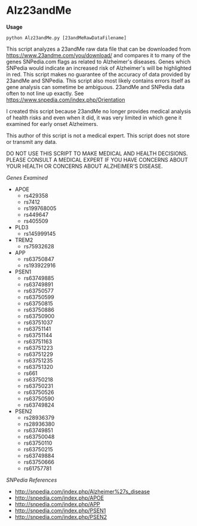 # Alz23andMe
__Usage__
```
python Alz23andMe.py [23andMeRawDataFilename]
```

This script analyzes a 23andMe raw data file that can be downloaded from https://www.23andme.com/you/download/ and compares it to many of the genes SNPedia.com flags as related to Alzheimer's diseases.  Genes which SNPedia  would indicate an increased risk of Alzheimer's will be highlighted in red. This script makes no guarantee of the accuracy of data provided by 23andMe and SNPedia.  This script also most likely contains errors itself as gene analysis can sometime be ambiguous.  23andMe and SNPedia data often to not line up exactly.  See https://www.snpedia.com/index.php/Orientation

I created this script because 23andMe no longer provides medical analysis of health risks and even when it did, it was very limited in which gene it examined for early onset Alzheimers.

This author of this script is not a medical expert.  This script does not store or transmit any data.

DO NOT USE THIS SCRIPT TO MAKE MEDICAL AND HEALTH DECISIONS.
PLEASE CONSULT A MEDICAL EXPERT IF YOU HAVE CONCERNS ABOUT YOUR HEALTH OR CONCERNS ABOUT ALZHEIMER'S DISEASE.

_Genes Examined_

* APOE
  * rs429358
  * rs7412
  * rs199768005
  * rs449647
  * rs405509
* PLD3
  * rs145999145
* TREM2
  * rs75932628
* APP
  * rs63750847
  * rs193922916
* PSEN1
  * rs63749885
  * rs63749891
  * rs63750577
  * rs63750599
  * rs63750815
  * rs63750886
  * rs63750900
  * rs63751037
  * rs63751141
  * rs63751144
  * rs63751163
  * rs63751223
  * rs63751229
  * rs63751235
  * rs63751320
  * rs661
  * rs63750218
  * rs63750231
  * rs63750526
  * rs63750590
  * rs63749824
* PSEN2
  * rs28936379
  * rs28936380
  * rs63749851
  * rs63750048
  * rs63750110
  * rs63750215
  * rs63749884
  * rs63750666
  * rs61757781

_SNPedia References_
* http://snpedia.com/index.php/Alzheimer%27s_disease
* http://snpedia.com/index.php/APOE
* http://snpedia.com/index.php/APP
* http://snpedia.com/index.php/PSEN1
* http://snpedia.com/index.php/PSEN2
